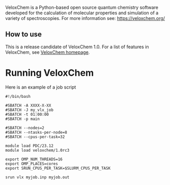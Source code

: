 VeloxChem is a Python-based open source quantum chemistry software developed
for the calculation of molecular properties and simulation of a variety of
spectroscopies.
For more information see: https://veloxchem.org/

## How to use

This is a release candidate of VeloxChem 1.0.
For a list of features in VeloxChem, see
[VeloxChem homepage](https://veloxchem.org/).

# Running VeloxChem
Here is an example of a job script
```
#!/bin/bash

#SBATCH -A XXXX-X-XX
#SBATCH -J my_vlx_job
#SBATCH -t 01:00:00
#SBATCH -p main

#SBATCH --nodes=2
#SBATCH --ntasks-per-node=8
#SBATCH --cpus-per-task=32

module load PDC/23.12
module load veloxchem/1.0rc3

export OMP_NUM_THREADS=16
export OMP_PLACES=cores
export SRUN_CPUS_PER_TASK=$SLURM_CPUS_PER_TASK

srun vlx myjob.inp myjob.out
```
